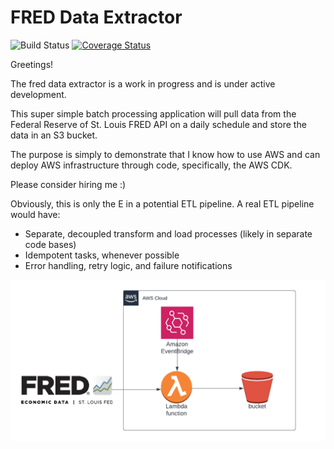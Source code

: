 # FRED Data Extractor

![Build Status](https://img.shields.io/github/actions/workflow/status/benforleo/fred-data-extractor/tests.yaml?branch=main)
[![Coverage Status](https://coveralls.io/repos/github/benforleo/fred-data-extractor/badge.svg?branch=main&kill_cache=1)](https://coveralls.io/github/benforleo/fred-data-extractor?branch=main)

Greetings! 

The fred data extractor is a work in progress and is under active development. 

This super simple batch processing application will pull data from the Federal Reserve of St. Louis FRED API
on a daily schedule and store the data in an S3 bucket. 

The purpose is simply to demonstrate that I know how to use AWS and can deploy AWS infrastructure through code, 
specifically, the AWS CDK.


Please consider hiring me :)

Obviously, this is only the E in a potential ETL pipeline. A real ETL pipeline would have:
- Separate, decoupled transform and load processes (likely in separate code bases)
- Idempotent tasks, whenever possible
- Error handling, retry logic, and failure notifications

![architecture](img/fred-data-extractor.png)
